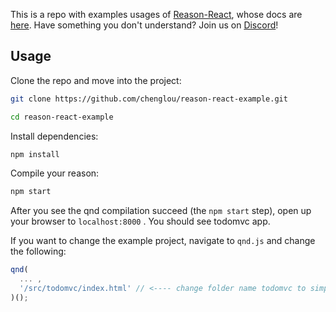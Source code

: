 This is a repo with examples usages of [Reason-React](https://github.com/reasonml/reason-react), whose docs are [here](https://github.com/reasonml/reason-react/blob/master/documentation.md).
Have something you don't understand? Join us on [Discord](https://discord.gg/reasonml)!

## Usage

Clone the repo and move into the project:
```bash
git clone https://github.com/chenglou/reason-react-example.git

cd reason-react-example
```

Install dependencies:
```bash
npm install
```

Compile your reason:
```bash
npm start
```

After you see the qnd compilation succeed (the `npm start` step), open up your browser to `localhost:8000` . You should see todomvc app. 

If you want to change the example project, navigate to `qnd.js` and change the following:
```js
qnd(
  ... ,
  '/src/todomvc/index.html' // <---- change folder name todomvc to simple, logo, etc.
)();
```
